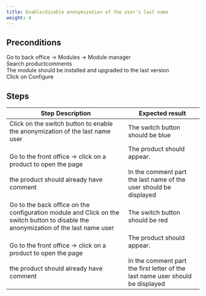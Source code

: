 ```yaml
---
title: Enable/disable anonymization of the user's last name
weight: 4
---
```


## Preconditions

Go to back office -> Modules -> Module manager<br />
Search productcomments<br />
The module should be installed and upgraded to the last version<br />
Click on Configure
## Steps
| Step Description | Expected result |
| ----- | ----- |
| Click on the switch button to enable the anonymization of the last name user | The switch button should be blue |
| Go to the front office -> click on a product to open the page<br /><br>the product should already have comment | The product should appear.<br /><br>In the comment part the last name of the user should be displayed |
| Go to the back office on the configuration module and Click on the switch button to disable the anonymization of the last name user | The switch button should be red |
| Go to the front office -> click on a product to open the page<br /><br>the product should already have comment | The product should appear.<br /><br>In the comment part the first letter of the last name user should be displayed |
